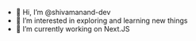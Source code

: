 - 👋 Hi, I’m @shivamanand-dev
- 👀 I’m interested in exploring and learning new things
- 🌱 I’m currently working on Next.JS

<!---
shivamanand-dev/shivamanand-dev is a ✨ special ✨ repository because its `README.md` (this file) appears on your GitHub profile.
You can click the Preview link to take a look at your changes.
--->
